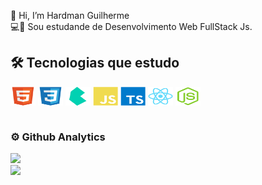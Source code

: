  👋 Hi, I’m Hardman Guilherme <br>
 💻📖 Sou estudande de Desenvolvimento Web FullStack Js.
 
 <h2>🛠 Tecnologias que estudo</h2>
<div style="display: inline_block">
  <img align="center" alt="Hardman-HTML" height="30" width="40" src="https://raw.githubusercontent.com/devicons/devicon/master/icons/html5/html5-original.svg">
  <img align="center" alt="Hardman-CSS" height="30" width="40" src="https://raw.githubusercontent.com/devicons/devicon/master/icons/css3/css3-original.svg">
  <img align="center" alt="Hardman-CSS" height="30" width="40" src="https://raw.githubusercontent.com/devicons/devicon/master/icons/bulma/bulma-plain.svg">
  <img align="center" alt="Hardman-Js" height="30" width="40" src="https://raw.githubusercontent.com/devicons/devicon/master/icons/javascript/javascript-plain.svg">
  <img align="center" alt="Hardman-Ts" height="30" width="40" src="https://raw.githubusercontent.com/devicons/devicon/master/icons/typescript/typescript-plain.svg">
  <img align="center" alt="Hardman-React" height="30" width="40" src="https://raw.githubusercontent.com/devicons/devicon/master/icons/react/react-original.svg">
  <img align="center" alt="Hardman-CSS" height="30" width="40" src="https://raw.githubusercontent.com/devicons/devicon/master/icons/nodejs/nodejs-plain.svg">
  </div>
  <br>
  
  <div>
  <h3>⚙ Github Analytics</h3>
</div>
  
 <div align="left">
  <a href="https://github.com/HardmanGUI">
  <img height="150px" src="https://github-readme-stats.vercel.app/api?username=HardmanGUI&show_icons=true&theme=dracula&include_all_commits=true&count_private=true"/> 
  <br>
  <img height="150px" src="https://github-readme-stats.vercel.app/api/top-langs/?username=HardmanGUI&layout=compact&langs_count=7&theme=dracula"/>
</div>
  


<!---
HardmanGUI/HardmanGUI is a ✨ special ✨ repository because its `README.md` (this file) appears on your GitHub profile.
You can click the Preview link to take a look at your changes.
--->
